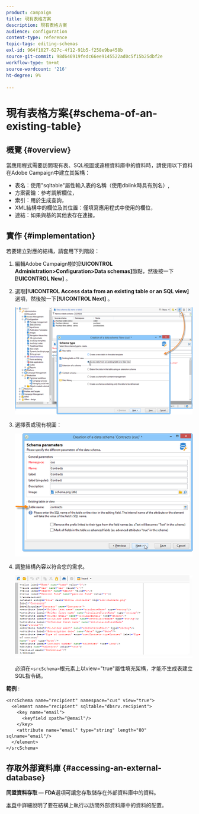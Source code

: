 ```yaml
---
product: campaign
title: 現有表格方案
description: 現有表格方案
audience: configuration
content-type: reference
topic-tags: editing-schemas
exl-id: 964f1027-627c-4f12-91b5-f258e9ba458b
source-git-commit: 98d646919fedc66ee9145522ad0c5f15b25dbf2e
workflow-type: tm+mt
source-wordcount: '216'
ht-degree: 9%

---
```


# 現有表格方案{#schema-of-an-existing-table}

## 概覽 {#overview}

當應用程式需要訪問現有表、SQL視圖或遠程資料庫中的資料時，請使用以下資料在Adobe Campaign中建立其架構：

* 表名：使用&quot;sqltable&quot;屬性輸入表的名稱（使用dblink時具有別名）,
* 方案密鑰：參考調解欄位，
* 索引：用於生成查詢，
* XML結構中的欄位及其位置：僅填寫應用程式中使用的欄位，
* 連結：如果與基的其他表存在連接。

## 實作 {#implementation}

若要建立對應的結構，請套用下列階段：

1. 編輯Adobe Campaign樹的&#x200B;**[!UICONTROL Administration>Configuration>Data schemas]**&#x200B;節點，然後按一下&#x200B;**[!UICONTROL New]** 。
1. 選取&#x200B;**[!UICONTROL Access data from an existing table or an SQL view]**&#x200B;選項，然後按一下&#x200B;**[!UICONTROL Next]** 。

   ![](assets/s_ncs_configuration_extand_a_schema.png)

1. 選擇表或現有視圖：

   ![](assets/s_ncs_configuration_select_table.png)

1. 調整結構內容以符合您的需求。

   ![](assets/s_ncs_configuration_view_create_schema.png)

   必須在`<srcSchema>`根元素上以view=&quot;true&quot;屬性填充架構，才能不生成表建立SQL指令碼。

**範例** :

```
<srcSchema name="recipient" namespace="cus" view="true">
  <element name="recipient" sqltable="dbsrv.recipient">
    <key name="email">
      <keyfield xpath="@email"/>
    </key>   
    <attribute name="email" type="string" length="80" sqlname="email"/>
  </element>
</srcSchema>
```

## 存取外部資料庫 {#accessing-an-external-database}

**同盟資料存取 — FDA**&#x200B;選項可讓您存取儲存在外部資料庫中的資料。

[本頁](../../installation/using/creating-data-schema.md)中詳細說明了要在結構上執行以訪問外部資料庫中的資料的配置。
